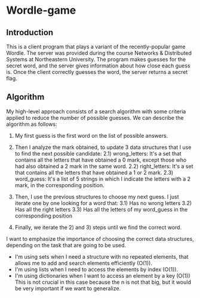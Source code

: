 # Wordle-game

## Introduction

This is a client program that plays a variant of the recently-popular game Wordle. The server was provided during the course Networks & Distributed Systems at Northeastern University. The program makes guesses for the secret word, and the server gives information about how close each guess is. Once the client correctly guesses the word, the server returns a secret flag.

## Algorithm

My high-level approach consists of a search algorithm with some criteria applied to reduce the number of possible guesses. We can describe the algorithm as follows:

1) My first guess is the first word on the list of possible answers.

2) Then I analyze the mark obtained, to update 3 data structures that I use to find the next possible candidate: 
    2.1) wrong_letters: It's a set that contains all the letters that have obtained a 0 mark, except those who had also obtained a 2 mark in the same word. 
    2.2) right_letters: It's a set that contains all the letters that have obtained a 1 or 2 mark.
    2.3) word_guess: It's a list of 5 strings in which I indicate the letters with a 2 mark, in the corresponding position.

3) Then, I use the previous structures to choose my next guess. I just iterate one by one looking for a word that:
    3.1) Has no wrong letters
    3.2) Has all the right letters
    3.3) Has all the letters of my word_guess in the corresponding position

4) Finally, we iterate the 2) and 3) steps until we find the correct word.

I want to emphasize the importance of choosing the correct data structures, depending on the task that are going to be used.
 - I'm using sets when I need a structure with no repeated elements, that allows me to add and search elements efficiently (O(1)).
 - I'm using lists when I need to access the elements by index (O(1)).
 - I'm using dictionaries when I want to access an element by a key (O(1))
This is not crucial in this case because the n is not that big, but it would be very important if we want to generalize.
